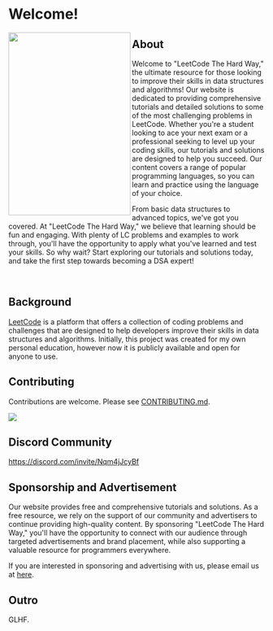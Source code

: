 # Welcome!

<img align="left" width="240" height="360" src="https://user-images.githubusercontent.com/35857179/168307611-1b28018b-fc98-4cff-88a6-d8312ac7bce6.png">

## About 

Welcome to "LeetCode The Hard Way," the ultimate resource for those looking to improve their skills in data structures and algorithms! Our website is dedicated to providing comprehensive tutorials and detailed solutions to some of the most challenging problems in LeetCode. Whether you're a student looking to ace your next exam or a professional seeking to level up your coding skills, our tutorials and solutions are designed to help you succeed. Our content covers a range of popular programming languages, so you can learn and practice using the language of your choice.

From basic data structures to advanced topics, we've got you covered. At "LeetCode The Hard Way," we believe that learning should be fun and engaging. With plenty of LC problems and examples to work through, you'll have the opportunity to apply what you've learned and test your skills. So why wait? Start exploring our tutorials and solutions today, and take the first step towards becoming a DSA expert!

<br/>

## Background

[LeetCode](https://leetcode.com/) is a platform that offers a collection of coding problems and challenges that are designed to help developers improve their skills in data structures and algorithms. Initially, this project was created for my own personal education, however now it is publicly available and open for anyone to use.

## Contributing

Contributions are welcome. Please see [CONTRIBUTING.md](CONTRIBUTING.md).

<a href="https://github.com/wingkwong/leetcode-the-hard-way/graphs/contributors"><img src="https://opencollective.com/leetcode-the-hard-way/contributors.svg?width=850&button=false"></a>

## Discord Community

https://discord.com/invite/Nqm4jJcyBf

## Sponsorship and Advertisement

Our website provides free and comprehensive tutorials and solutions. As a free resource, we rely on the support of our community and advertisers to continue providing high-quality content. By sponsoring "LeetCode The Hard Way," you'll have the opportunity to connect with our audience through targeted advertisements and brand placement, while also supporting a valuable resource for programmers everywhere.

If you are interested in sponsoring and advertising with us, please email us at <a href="mailto:leetcodethehardway@gmail.com">here</a>.

## Outro

GLHF.
